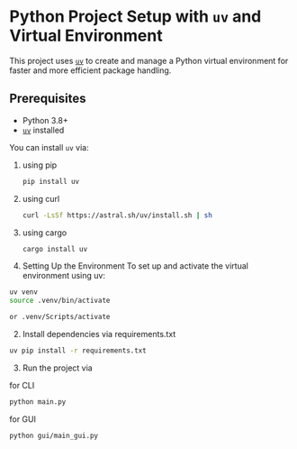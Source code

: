 # Python Project Setup with `uv` and Virtual Environment

This project uses [`uv`](https://github.com/astral-sh/uv) to create and manage a Python virtual environment for faster and more efficient package handling.

## Prerequisites

- Python 3.8+
- [`uv`](https://github.com/astral-sh/uv) installed

You can install `uv` via:

1.  using pip
    ```bash
    pip install uv
    ```    

2. using curl
    ```bash
    curl -LsSf https://astral.sh/uv/install.sh | sh
    ```

3. using cargo
    ```bash
    cargo install uv
    ```

1. Setting Up the Environment
To set up and activate the virtual environment using uv:

```bash
uv venv
source .venv/bin/activate

or .venv/Scripts/activate
```

2. Install dependencies via requirements.txt

```bash
uv pip install -r requirements.txt
```

3. Run the project via

for CLI
```bash
python main.py
```

for GUI

```bash
python gui/main_gui.py
```